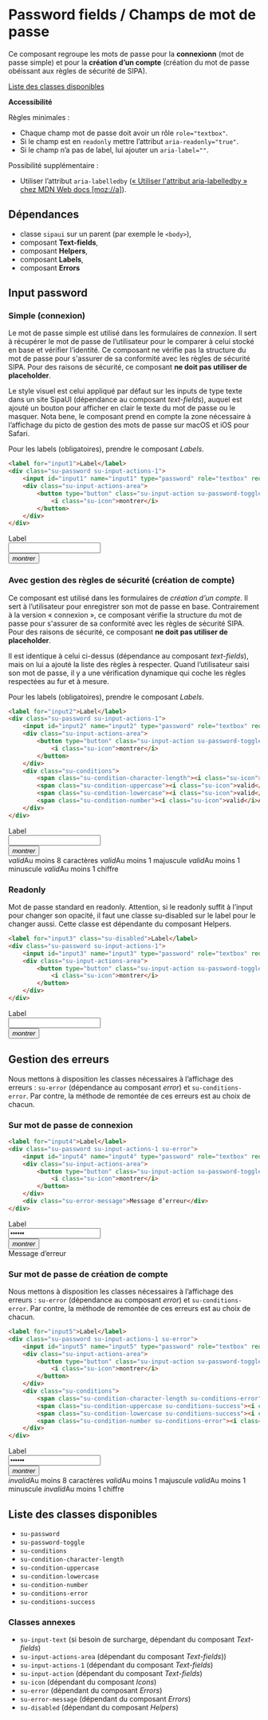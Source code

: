 # Password fields / Champs de mot de passe

Ce composant regroupe les mots de passe pour la **connexionn** (mot de passe simple) et pour la **création d’un compte** (création du mot de passe obéissant aux règles de sécurité de SIPA).

<a href="#liste-classes" target="_self" class="link-button">Liste des classes disponibles</a>

**Accessibilité**

Règles minimales&nbsp;:
- Chaque champ mot de passe doit avoir un rôle `role="textbox"`.
- Si le champ est en `readonly` mettre l’attribut `aria-readonly="true"`.
- Si le champ n’a pas de label, lui ajouter un `aria-label=""`.

Possibilité supplémentaire&nbsp;:
- Utiliser l’attribut `aria-labelledby` (<a href="https://developer.mozilla.org/fr/docs/Accessibilité/ARIA/Techniques_ARIA/Utiliser_l_attribut_aria-labelledby" target="_blank" rel="noopener">«&nbsp;Utiliser l'attribut aria-labelledby&nbsp;» chez MDN Web docs [moz://a]</a>).

<div class="dependances">

## Dépendances
- classe `sipaui` sur un parent (par exemple le `<body>`),
- composant **Text-fields**,
- composant **Helpers**,
- composant **Labels**,
- composant **Errors**

</div>


## Input password

### Simple (connexion)
Le mot de passe simple est utilisé dans les formulaires de *connexion*. Il sert à récupérer le mot de passe de l’utilisateur pour le comparer à celui stocké en base et vérifier l’identité. Ce composant ne vérifie pas la structure du mot de passe pour s'assurer de sa conformité avec les règles de sécurité SIPA. Pour des raisons de sécurité, ce composant **ne doit pas utiliser de placeholder**.

Le style visuel est celui appliqué par défaut sur les inputs de type texte dans un site SipaUI (dépendance au composant *text-fields*), auquel est ajouté un bouton pour afficher en clair le texte du mot de passe ou le masquer. Nota bene, le composant prend en compte la zone nécessaire à l’affichage du picto de gestion des mots de passe sur macOS et iOS pour Safari.

Pour les labels (obligatoires), prendre le composant *Labels*.

```html
<label for="input1">Label</label>
<div class="su-password su-input-actions-1">
	<input id="input1" name="input1" type="password" role="textbox" required>
	<div class="su-input-actions-area">
		<button type="button" class="su-input-action su-password-toggle">
			<i class="su-icon">montrer</i>
		</button>
	</div>
</div>
```
<div class="sipaui">
	<label for="input1">Label</label>
	<div class="su-password su-input-actions-1">
		<input id="input1" name="input1" type="password" role="textbox" required>
		<div class="su-input-actions-area">
			<button type="button" class="su-input-action su-password-toggle">
				<i class="su-icon">montrer</i>
			</button>
		</div>
	</div>
</div>

### Avec gestion des règles de sécurité (création de compte)
Ce composant est utilisé dans les formulaires de *création d’un compte*. Il sert à l’utilisateur pour enregistrer son mot de passe en base. Contrairement à la version «&nbsp;connexion&nbsp;», ce composant vérifie la structure du mot de passe pour s'assurer de sa conformité avec les règles de sécurité SIPA. Pour des raisons de sécurité, ce composant **ne doit pas utiliser de placeholder**.

Il est identique à celui ci-dessus (dépendance au composant *text-fields*), mais on lui a ajouté la liste des règles à respecter. Quand l’utilisateur saisi son mot de passe, il y a une vérification dynamique qui coche les règles respectées au fur et à mesure.

Pour les labels (obligatoires), prendre le composant *Labels*.

```html
<label for="input2">Label</label>
<div class="su-password su-input-actions-1">
	<input id="input2" name="input2" type="password" role="textbox" required>
	<div class="su-input-actions-area">
		<button type="button" class="su-input-action su-password-toggle">
			<i class="su-icon">montrer</i>
		</button>
	</div>
	<div class="su-conditions">
		<span class="su-condition-character-length"><i class="su-icon">valid</i>Au moins 8 caractères</span>	
		<span class="su-condition-uppercase"><i class="su-icon">valid</i>Au moins 1 majuscule</span>	
		<span class="su-condition-lowercase"><i class="su-icon">valid</i>Au moins 1 minuscule</span>	
		<span class="su-condition-number"><i class="su-icon">valid</i>Au moins 1 chiffre</span>	
	</div>
</div>
```
<div class="sipaui">
	<label for="input2">Label</label>
	<div class="su-password su-input-actions-1">
		<input id="input2" name="input2" type="password" role="textbox" required>
		<div class="su-input-actions-area">
			<button type="button" class="su-input-action su-password-toggle">
				<i class="su-icon">montrer</i>
			</button>
		</div>
		<div class="su-conditions">
			<span class="su-condition-character-length"><i class="su-icon">valid</i>Au moins 8 caractères</span>	
			<span class="su-condition-uppercase"><i class="su-icon">valid</i>Au moins 1 majuscule</span>	
			<span class="su-condition-lowercase"><i class="su-icon">valid</i>Au moins 1 minuscule</span>	
			<span class="su-condition-number"><i class="su-icon">valid</i>Au moins 1 chiffre</span>	
		</div>
	</div>
</div>


### Readonly

Mot de passe standard en readonly. Attention, si le readonly suffit à l’input pour changer son opacité, il faut une classe su-disabled sur le label pour le changer aussi. Cette classe est dépendante du composant Helpers.

```html
<label for="input3" class="su-disabled">Label</label>
<div class="su-password su-input-actions-1">
	<input id="input3" name="input3" type="password" role="textbox" required readonly aria-readonly="true">
	<div class="su-input-actions-area">
		<button type="button" class="su-input-action su-password-toggle">
			<i class="su-icon">montrer</i>
		</button>
	</div>
</div>
```
<div class="sipaui">
	<label for="input3" class="su-disabled">Label</label>
	<div class="su-password su-input-actions-1">
		<input id="input3" name="input3" type="password" role="textbox" required readonly aria-readonly="true" >
		<div class="su-input-actions-area">
			<button type="button" class="su-input-action su-password-toggle">
				<i class="su-icon">montrer</i>
			</button>
		</div>
	</div>
</div>


## Gestion des erreurs

Nous mettons à disposition les classes nécessaires à l’affichage des erreurs&nbsp;: `su-error` (dépendance au composant *error*) et `su-conditions-error`. Par contre, la méthode de remontée de ces erreurs est au choix de chacun.

### Sur mot de passe de connexion

```html
<label for="input4">Label</label>
<div class="su-password su-input-actions-1 su-error">
	<input id="input4" name="input4" type="password" role="textbox" required value="Erreur">
	<div class="su-input-actions-area">
		<button type="button" class="su-input-action su-password-toggle">
			<i class="su-icon">montrer</i>
		</button>
	</div>
	<div class="su-error-message">Message d’erreur</div>
</div>
```
<div class="sipaui">
	<label for="input4">Label</label>
	<div class="su-password su-input-actions-1 su-error">
		<input id="input4" name="input4" type="password" role="textbox" required value="Erreur">
		<div class="su-input-actions-area">
			<button type="button" class="su-input-action su-password-toggle">
				<i class="su-icon">montrer</i>
			</button>
		</div>
		<div class="su-error-message">Message d’erreur</div>
	</div>
</div>


### Sur mot de passe de création de compte

Nous mettons à disposition les classes nécessaires à l’affichage des erreurs&nbsp;: `su-error` (dépendance au composant *error*) et `su-conditions-error`. Par contre, la méthode de remontée de ces erreurs est au choix de chacun.

```html
<label for="input5">Label</label>
<div class="su-password su-input-actions-1 su-error">
	<input id="input5" name="input5" type="password" role="textbox" required value="Erreur">
	<div class="su-input-actions-area">
		<button type="button" class="su-input-action su-password-toggle">
			<i class="su-icon">montrer</i>
		</button>
	</div>
	<div class="su-conditions">
		<span class="su-condition-character-length su-conditions-error"><i class="su-icon">invalid</i>Au moins 8 caractères</span>	
		<span class="su-condition-uppercase su-conditions-success"><i class="su-icon">valid</i>Au moins 1 majuscule</span>	
		<span class="su-condition-lowercase su-conditions-success"><i class="su-icon">valid</i>Au moins 1 minuscule</span>	
		<span class="su-condition-number su-conditions-error"><i class="su-icon">invalid</i>Au moins 1 chiffre</span>	
	</div>
</div>
```
<div class="sipaui">
	<label for="input5">Label</label>
	<div class="su-password su-input-actions-1 su-error">
		<input id="input5" name="input5" type="password" role="textbox" required value="Erreur">
		<div class="su-input-actions-area">
			<button type="button" class="su-input-action su-password-toggle">
				<i class="su-icon">montrer</i>
			</button>
		</div>
		<div class="su-conditions">
			<span class="su-condition-character-length su-conditions-error"><i class="su-icon">invalid</i>Au moins 8 caractères</span>	
			<span class="su-condition-uppercase su-conditions-success"><i class="su-icon">valid</i>Au moins 1 majuscule</span>	
			<span class="su-condition-lowercase su-conditions-success"><i class="su-icon">valid</i>Au moins 1 minuscule</span>	
			<span class="su-condition-number su-conditions-error"><i class="su-icon">invalid</i>Au moins 1 chiffre</span>	
		</div>
	</div>
</div>



<div id="liste-classes" class="control-titres">

## Liste des classes disponibles
- `su-password`
- `su-password-toggle`
- `su-conditions`
- `su-condition-character-length`
- `su-condition-uppercase`
- `su-condition-lowercase`
- `su-condition-number`
- `su-conditions-error`
- `su-conditions-success`


### Classes annexes
- `su-input-text` (si besoin de surcharge, dépendant du composant *Text-fields*)
- `su-input-actions-area` (dépendant du composant *Text-fields*))
- `su-input-actions-1` (dépendant du composant *Text-fields*)
- `su-input-action` (dépendant du composant *Text-fields*)
- `su-icon` (dépendant du composant *Icons*)
- `su-error` (dépendant du composant *Errors*)
- `su-error-message` (dépendant du composant *Errors*)
- `su-disabled` (dépendant du composant *Helpers*)

</div>

